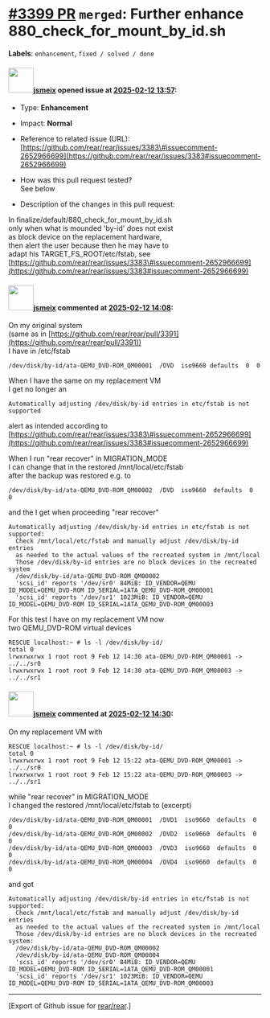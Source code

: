 [\#3399 PR](https://github.com/rear/rear/pull/3399) `merged`: Further enhance 880\_check\_for\_mount\_by\_id.sh
===============================================================================================================

**Labels**: `enhancement`, `fixed / solved / done`

#### <img src="https://avatars.githubusercontent.com/u/1788608?u=925fc54e2ce01551392622446ece427f51e2f0ce&v=4" width="50">[jsmeix](https://github.com/jsmeix) opened issue at [2025-02-12 13:57](https://github.com/rear/rear/pull/3399):

-   Type: **Enhancement**

-   Impact: **Normal**

-   Reference to related issue (URL):  
    [https://github.com/rear/rear/issues/3383\#issuecomment-2652966699](https://github.com/rear/rear/issues/3383#issuecomment-2652966699)

-   How was this pull request tested?  
    See below

-   Description of the changes in this pull request:

In finalize/default/880\_check\_for\_mount\_by\_id.sh  
only when what is mounded 'by-id' does not exist  
as block device on the replacement hardware,  
then alert the user because then he may have to  
adapt his TARGET\_FS\_ROOT/etc/fstab, see  
[https://github.com/rear/rear/issues/3383\#issuecomment-2652966699](https://github.com/rear/rear/issues/3383#issuecomment-2652966699)

#### <img src="https://avatars.githubusercontent.com/u/1788608?u=925fc54e2ce01551392622446ece427f51e2f0ce&v=4" width="50">[jsmeix](https://github.com/jsmeix) commented at [2025-02-12 14:08](https://github.com/rear/rear/pull/3399#issuecomment-2653817267):

On my original system  
(same as in
[https://github.com/rear/rear/pull/3391](https://github.com/rear/rear/pull/3391))  
I have in /etc/fstab

    /dev/disk/by-id/ata-QEMU_DVD-ROM_QM00001  /DVD  iso9660 defaults  0  0

When I have the same on my replacement VM  
I get no longer an

    Automatically adjusting /dev/disk/by-id entries in etc/fstab is not supported

alert as intended according to  
[https://github.com/rear/rear/issues/3383\#issuecomment-2652966699](https://github.com/rear/rear/issues/3383#issuecomment-2652966699)

When I run "rear recover" in MIGRATION\_MODE  
I can change that in the restored /mnt/local/etc/fstab  
after the backup was restored e.g. to

    /dev/disk/by-id/ata-QEMU_DVD-ROM_QM00002  /DVD  iso9660  defaults  0  0

and the I get when proceeding "rear recover"

    Automatically adjusting /dev/disk/by-id entries in etc/fstab is not supported:
      Check /mnt/local/etc/fstab and manually adjust /dev/disk/by-id entries
      as needed to the actual values of the recreated system in /mnt/local
      Those /dev/disk/by-id entries are no block devices in the recreated system
      /dev/disk/by-id/ata-QEMU_DVD-ROM_QM00002
      'scsi_id' reports '/dev/sr0' 84MiB: ID_VENDOR=QEMU ID_MODEL=QEMU_DVD-ROM ID_SERIAL=1ATA_QEMU_DVD-ROM_QM00001 
      'scsi_id' reports '/dev/sr1' 1023MiB: ID_VENDOR=QEMU ID_MODEL=QEMU_DVD-ROM ID_SERIAL=1ATA_QEMU_DVD-ROM_QM00003 

For this test I have on my replacement VM now  
two QEMU\_DVD-ROM virtual devices

    RESCUE localhost:~ # ls -l /dev/disk/by-id/
    total 0
    lrwxrwxrwx 1 root root 9 Feb 12 14:30 ata-QEMU_DVD-ROM_QM00001 -> ../../sr0
    lrwxrwxrwx 1 root root 9 Feb 12 14:30 ata-QEMU_DVD-ROM_QM00003 -> ../../sr1

#### <img src="https://avatars.githubusercontent.com/u/1788608?u=925fc54e2ce01551392622446ece427f51e2f0ce&v=4" width="50">[jsmeix](https://github.com/jsmeix) commented at [2025-02-12 14:30](https://github.com/rear/rear/pull/3399#issuecomment-2653877330):

On my replacement VM with

    RESCUE localhost:~ # ls -l /dev/disk/by-id/
    total 0
    lrwxrwxrwx 1 root root 9 Feb 12 15:22 ata-QEMU_DVD-ROM_QM00001 -> ../../sr0
    lrwxrwxrwx 1 root root 9 Feb 12 15:22 ata-QEMU_DVD-ROM_QM00003 -> ../../sr1

while "rear recover" in MIGRATION\_MODE  
I changed the restored /mnt/local/etc/fstab to (excerpt)

    /dev/disk/by-id/ata-QEMU_DVD-ROM_QM00001  /DVD1  iso9660  defaults  0  0
    /dev/disk/by-id/ata-QEMU_DVD-ROM_QM00002  /DVD2  iso9660  defaults  0  0
    /dev/disk/by-id/ata-QEMU_DVD-ROM_QM00003  /DVD3  iso9660  defaults  0  0
    /dev/disk/by-id/ata-QEMU_DVD-ROM_QM00004  /DVD4  iso9660  defaults  0  0

and got

    Automatically adjusting /dev/disk/by-id entries in etc/fstab is not supported:
      Check /mnt/local/etc/fstab and manually adjust /dev/disk/by-id entries
      as needed to the actual values of the recreated system in /mnt/local
      Those /dev/disk/by-id entries are no block devices in the recreated system:
      /dev/disk/by-id/ata-QEMU_DVD-ROM_QM00002
      /dev/disk/by-id/ata-QEMU_DVD-ROM_QM00004
      'scsi_id' reports '/dev/sr0' 84MiB: ID_VENDOR=QEMU ID_MODEL=QEMU_DVD-ROM ID_SERIAL=1ATA_QEMU_DVD-ROM_QM00001 
      'scsi_id' reports '/dev/sr1' 1023MiB: ID_VENDOR=QEMU ID_MODEL=QEMU_DVD-ROM ID_SERIAL=1ATA_QEMU_DVD-ROM_QM00003 

------------------------------------------------------------------------

\[Export of Github issue for
[rear/rear](https://github.com/rear/rear).\]
